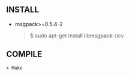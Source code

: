 INSTALL
----------------
* msgpack>=0.5.4-2
	> $ sudo apt-get install libmsgpack-dev 


COMPILE
----------------
	> Make
